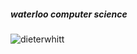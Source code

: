 ##### waterloo computer science
<p align="left"> <img src="https://komarev.com/ghpvc/?username=dieterwhitt&label=Profile%20views&color=aea0ff&style=flat" alt="dieterwhitt" /> </p>

